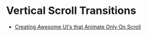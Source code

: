 # Vertical Scroll Transitions

* [Creating Awesome UI's that Animate Only On Scroll](https://www.youtube.com/watch?v=S18Wh9IELo0)